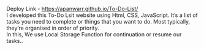 Deploy Link - https://apanwarr.github.io/To-Do-List/  </br>
I developed this To-Do Lsit website using Html, CSS, JavaScript. It’s a list of tasks you need to complete or things that you want to do. Most typically, they’re organised in order of priority. </br>
In this, We use Local Storage Function for continuation or resume our tasks..
